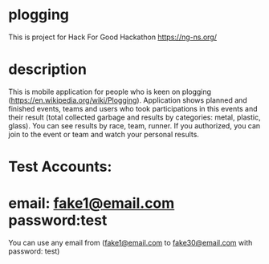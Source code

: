 # plogging
This is project for Hack For Good Hackathon
https://ng-ns.org/

# description
This is mobile application for people who is keen on plogging (https://en.wikipedia.org/wiki/Plogging).
Application shows planned and finished events, teams and users who took participations in this events and their result (total collected garbage and results by categories: metal, plastic, glass). You can see results by race, team, runner.
If you authorized, you can join to the event or team and watch your personal results.

# Test Accounts:
email: fake1@email.com
password:test
====================
You can use any email from
(fake1@email.com to fake30@email.com with password: test)
